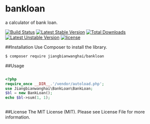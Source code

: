 # bankloan
a calculator of bank loan.

[![Build Status](https://travis-ci.org/jiangbianwanghai/bankloan.svg?branch=master)](https://travis-ci.org/jiangbianwanghai/bankloan) [![Latest Stable Version](https://poser.pugx.org/jiangbianwanghai/bankloan/v/stable)](https://packagist.org/packages/jiangbianwanghai/bankloan) [![Total Downloads](https://poser.pugx.org/jiangbianwanghai/bankloan/downloads)](https://packagist.org/packages/jiangbianwanghai/bankloan) [![Latest Unstable Version](https://poser.pugx.org/jiangbianwanghai/bankloan/v/unstable)](https://packagist.org/packages/jiangbianwanghai/bankloan) [![license](https://img.shields.io/badge/license-MIT-brightgreen.svg?style=flat)](https://github.com/jiangbianwanghai/bankloan/master/LICENSE)

##Installation
Use Composer to install the library.

``` bash
$ composer require jiangbianwanghai/bankloan
```

##Usage
```php

<?php
require_once __DIR__.'/vendor/autoload.php';
use Jiangbianwanghai\BankLoan\BankLoan;
$bl = new BankLoan();
echo $bl->sum(1, 1);
    
```

##License
The MIT License (MIT). Please see License File for more information.